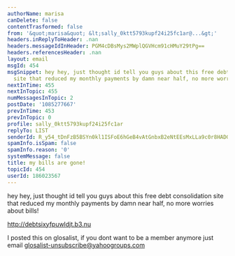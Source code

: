 ```yaml
---
authorName: marisa
canDelete: false
contentTrasformed: false
from: '&quot;marisa&quot; &lt;sally_0ktt5793kupf24i25fc1ar@...&gt;'
headers.inReplyToHeader: .nan
headers.messageIdInHeader: PGM4cDBsMys2MWplQGVHcm91cHMuY29tPg==
headers.referencesHeader: .nan
layout: email
msgId: 454
msgSnippet: hey hey, just thought id tell you guys about this free debt consolidation
  site that reduced my monthly payments by damn near half, no more worries about bills!
nextInTime: 455
nextInTopic: 455
numMessagesInTopic: 2
postDate: '1085277667'
prevInTime: 453
prevInTopic: 0
profile: sally_0ktt5793kupf24i25fc1ar
replyTo: LIST
senderId: R_y54_tDnFzB5BSYn0kl1ISFoE6hGeB4vAtGnbxB2eNtEEsMxLLa9c0r8HADGf_GZVwMR7WhUBZ8jN19ufm-yjA-esaAPqpQF3aQHXeGfMY3biYBY6GZsg
spamInfo.isSpam: false
spamInfo.reason: '0'
systemMessage: false
title: my bills are gone!
topicId: 454
userId: 186023567
---
```


hey hey, just thought id tell you guys about this free debt consolidation site that reduced my monthly payments by damn near half, no more worries about bills!

http://debtsixyfpuwldjt.b3.nu

I posted this on glosalist, if you dont want to be a member anymore just email glosalist-unsubscribe@yahoogroups.com


